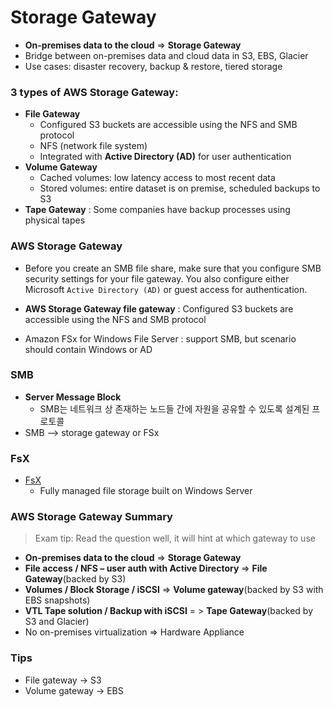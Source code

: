 # Storage Gateway
- **On-premises data to the cloud** => **Storage Gateway**
- Bridge between on-premises data and cloud data in S3, EBS, Glacier
- Use cases: disaster recovery, backup & restore, tiered storage

### 3 types of AWS Storage Gateway:
  - **File Gateway**
    - Configured S3 buckets are accessible using the NFS and SMB protocol
    -  NFS (network file system)
    - Integrated with **Active Directory (AD)** for user authentication
  - **Volume Gateway**
    - Cached volumes: low latency access to most recent data
    - Stored volumes: entire dataset is on premise, scheduled backups to S3
  - **Tape Gateway** : Some companies have backup processes using physical tapes

### AWS Storage Gateway
- Before you create an SMB file share, make sure that you configure SMB security settings for your file gateway. You also configure either Microsoft `Active Directory (AD)` or guest access for authentication.

- **AWS Storage Gateway file gateway** : Configured S3 buckets are accessible using the NFS and SMB protocol
- Amazon FSx for Windows File Server : support SMB, but scenario should contain Windows or AD

### SMB
- **Server Message Block** 
  - SMB는 네트워크 상 존재하는 노드들 간에 자원을 공유할 수 있도록 설계된 프로토콜
- SMB —> storage gateway or FSx

### FsX
- [FsX](https://aws.amazon.com/fsx/windows/)
  - Fully managed file storage built on Windows Server

### AWS Storage Gateway Summary
> Exam tip: Read the question well, it will hint at which gateway to use


- **On-premises data to the cloud** => **Storage Gateway**
- **File access / NFS – user auth with Active Directory** => **File Gateway**(backed by S3)
- **Volumes / Block Storage / iSCSI** => **Volume gateway**(backed by S3 with EBS snapshots)
- **VTL Tape solution / Backup with iSCSI** = > **Tape Gateway**(backed by S3 and Glacier)
- No on-premises virtualization => Hardware Appliance

### Tips
- File gateway -> S3
- Volume gateway -> EBS
